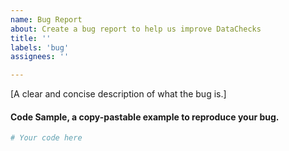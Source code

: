 ```yaml
---
name: Bug Report
about: Create a bug report to help us improve DataChecks
title: ''
labels: 'bug'
assignees: ''

---
```


[A clear and concise description of what the bug is.]

#### Code Sample, a copy-pastable example to reproduce your bug.

```python
# Your code here

```
